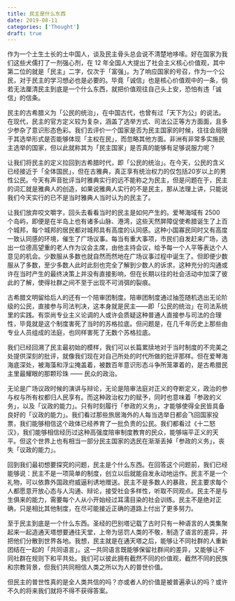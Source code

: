 ```yaml
---
title: 民主是什么东西
date: 2019-08-11
categories: ['Thought']
draft: true
---
```


作为一个土生土长的土中国人，谈及民主骨头总会说不清楚地哆嗦。好在国家为我们这些犬儒打了一剂强心剂，在 12 年全国人大提出了社会主义核心价值观，其中第二位的就是「民主」二字，仅次于「富强」。为了响应国家的号召，作为一个公民，对于民主的学习想必也是必要的。毕竟「诚信」也是核心价值观中的一条，倘若无法厘清民主到底是一个什么东西，就把价值观往自己头上安，恐怕有违「诚信」的信条。

民主的古希腊义为「公民的统治」，在中国古代，也曾有过「天下为公」的说法。在现代，民主的官方定义较为复杂，涵盖了选举方式、司法公正等方方面面，且多少参杂了意识形态色彩。我们去评价一个国家是否为民主国家的时候，往往会局限于其选举形式是否能够体现「主权在民」，而忽略其他方面。非洲有非常多实施民主选举的国家，但以此就称其为「民主国家」是否真的能够有足够说服力呢？

让我们将民主的定义拉回到古希腊时代，即「公民的统治」。在今天，公民的含义已经接近于「全体国民」，但在古雅典，真正享有统治权力的仅包括20岁以上的男性公民。今天有声音批评当时雅典实行的远不能称之为民主，但是问题在于，民主的词汇就是雅典人的创造，如果说雅典人实行的不是民主，那从法理上讲，只能说我们今天实行的已不是当时雅典人当时认为的民主了。

让我们放弃咬文嚼字，回头去看看当时的民主是如何产生的。爱琴海域有 2500 个岛屿，即便是在半岛上也有诸多山脉、港湾，这些天然屏障促使希腊诞生了上百个城邦，每个城邦的居民都对城邦具有高度的认同感。这种小国寡民同时又有高度一致认同感的环境，催生了广场议事。每当有重大事项，市民们自发赶来广场，选出一位德高望重的老人作为议会主席，由他主持会议，给予每一个人平等表达个人意见的机会。少数服从多数也就自然而然地在广场议事过程中诞生了。但即便少数服从了多数，至少多数人此时此刻也完全了解到少数人的诉求，这种充分的沟通或许在当时产生的最终决策上并没有直接影响，但在长期以往的社会活动中加深了彼此的了解，使得社群之间不至于出现不可消弭的裂痕。

古希腊文明留给后人的还有一个陪审团制度。陪审团制度通过抽签随机选出无论阶级的公民，直接参与司法判决，这本身就是民主——即「公民的统治」在司法系统里的实践。有崇尚专业主义论调的人或许会质疑这种普通人直接参与司法的合理性，毕竟就是这个制度害死了当时的苏格拉底。但问题是，在几千年历史上那些由专业人员组成的法庭，也同样害死了无数个苏格拉底。

我们已经回溯了民主最初始的模样，我们可以长篇累牍地对于当时制度的不完美之处提供深刻的批评，就像我们现在对自己所处的时代所做的批评那样。但在爱琴海海底深处，被海藻和浮尘掩盖着，被数百年意识形态斗争所笼罩着的，是古希腊民主里最耀眼的那颗珍珠 —— 民众的政治。

无论是广场议政时候的演讲与辩论，无论是陪审法庭对正义的夺断定义，政治的参与权与所有权都归人民享有。而这种政治权力的赋予，同时也意味着「参政的义务」，以及「议政的能力」。只有时刻履行「参政的义务」，才能够使得全民皆具备良好的「议政的能力」。我们看过那些旅居海外的人每当选举日都会飞回国家投票，我们能够相信这个政体已经养育了一批负责的公民。我们都看过《十二怒汉》，我们能够相信经历过这种高强度陪审制度教育的民众，能够端平正义的天平。但这个世界上也有相当一部分民主国家的选民在渐渐丢掉「参政的义务」，丧失「议政的能力」。

回到我们最初想要探究的问题，民主是个什么东西。在回答这个问题前，我们已经能够说：民主不是一项简单的制度，创立以后就能自发永动地运作。民主不是一个礼物，可以依靠外国政府威逼利诱地赠送。民主不是多数人的暴政，民主要求每个人都愿意开放心态与人沟通、辩论，接受社会多样性，听取不同观点。民主不是与生俱来的能力，需要每个人从小开始经过耳濡目染的社会训练。民主不是绝对正确，只是相比其他制度，在尽可能接近正确的道路上付出了更多努力。

至于民主到底是一个什么东西。圣经的巴别塔记载了古时只有一种语言的人类集聚起来一起造通天塔想要通往天堂，上帝为惩罚人类的不敬，制造了语言的差异，并把他们分散到世界各地。我想，民主就是在通天塔之后，能够让不同社群的人重新团结在一起的「共同语言」。这一共同语言既能够保留社群间的差异，又能够让不同社群在规则下和平共处。我们可以彼此拥有截然不同的价值观，截然不同的民族和宗教背景，但我们共同相信人类之所以为人的普世价值。

但民主的普世性真的是全人类共信的吗？亦或者人的价值是被普遍承认的吗？或许不久的将来我们就将不得不获得答案。